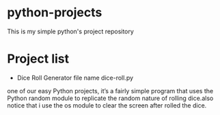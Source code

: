# python-projects
This is my simple python's project repository 
# Project list
- Dice Roll Generator file name dice-roll.py

one of our easy Python projects, it’s a fairly simple program that uses the Python random module to replicate the random nature of rolling dice.also notice that i use the os module to clear the screen after rolled the dice.
